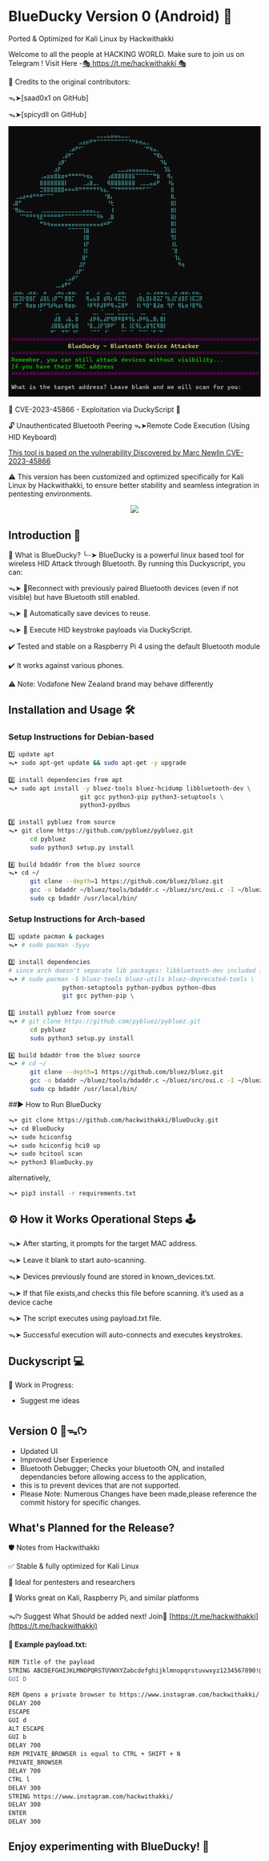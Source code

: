 # BlueDucky Version 0 (Android) 🦆
Ported & Optimized for Kali Linux by Hackwithakki

Welcome to all the people at HACKING WORLD. Make sure to join us on Telegram !
Visit Here -[🎭 https://t.me/hackwithakki 🎭](https://t.me/hackwithakki)

🔹 Credits to the original contributors:

 ᯓ➤[saad0x1 on GitHub]
 
 ᯓ➤[spicydll on GitHub]

<p align="center">
  <img src="./images/duckmenu.png">
</p>

🚨 CVE-2023-45866 - Exploitation via DuckyScript 🦆

🔓 Unauthenticated Bluetooth Peering ᯓ➤Remote Code Execution (Using HID Keyboard)

[This tool is based on the vulnerability Discovered by Marc Newlin CVE-2023-45866](https://github.com/marcnewlin/hi_my_name_is_keyboard)

⚠️ This version has been customized and optimized specifically for Kali Linux by Hackwithakki, to ensure better stability and seamless integration in pentesting environments.

<p align="center">
  <img src="./images/BlueDucky.gif">
</p>

## Introduction 📢
🧠 What is BlueDucky?
╰┈➤ BlueDucky is a powerful linux based tool for wireless HID Attack through Bluetooth. By running this Duckyscript, you can:

ᯓ➤ 📡Reconnect with previously paired Bluetooth devices (even if not visible) but have Bluetooth still enabled.

ᯓ➤ 📂 Automatically save devices to reuse.

ᯓ➤ 💌 Execute HID keystroke payloads via DuckyScript.

✔️ Tested and stable on a Raspberry Pi 4 using the default Bluetooth module 

✔️ It works against various phones. 

⚠️ Note: Vodafone New Zealand brand may behave differently

## Installation and Usage 🛠️

### Setup Instructions for Debian-based 

```bash
1️⃣ update apt
ᯓ➤ sudo apt-get update && sudo apt-get -y upgrade

2️⃣ install dependencies from apt
ᯓ➤ sudo apt install -y bluez-tools bluez-hcidump libbluetooth-dev \
                    git gcc python3-pip python3-setuptools \
                    python3-pydbus

3️⃣ install pybluez from source
ᯓ➤ git clone https://github.com/pybluez/pybluez.git
      cd pybluez
      sudo python3 setup.py install

4️⃣ build bdaddr from the bluez source
ᯓ➤ cd ~/
      git clone --depth=1 https://github.com/bluez/bluez.git
      gcc -o bdaddr ~/bluez/tools/bdaddr.c ~/bluez/src/oui.c -I ~/bluez -lbluetooth
      sudo cp bdaddr /usr/local/bin/
```
### Setup Instructions for Arch-based 

```bash
1️⃣ update pacman & packages
ᯓ➤ # sudo pacman -Syyu

2️⃣ install dependencies
# since arch doesn't separate lib packages: libbluetooth-dev included in bluez package
ᯓ➤ # sudo pacman -S bluez-tools bluez-utils bluez-deprecated-tools \
               python-setuptools python-pydbus python-dbus
               git gcc python-pip \

3️⃣ install pybluez from source
ᯓ➤ # git clone https://github.com/pybluez/pybluez.git
      cd pybluez
      sudo python3 setup.py install

4️⃣ build bdaddr from the bluez source
ᯓ➤ # cd ~/
      git clone --depth=1 https://github.com/bluez/bluez.git
      gcc -o bdaddr ~/bluez/tools/bdaddr.c ~/bluez/src/oui.c -I ~/bluez -lbluetooth
      sudo cp bdaddr /usr/local/bin/
```

##▶️ How to Run BlueDucky
```bash
ᯓ➤ git clone https://github.com/hackwithakki/BlueDucky.git
ᯓ➤ cd BlueDucky
ᯓ➤ sudo hciconfig
ᯓ➤ sudo hciconfig hci0 up
ᯓ➤ sudo hcitool scan
ᯓ➤ python3 BlueDucky.py
```

alternatively,

```bash
ᯓ➤ pip3 install -r requirements.txt
```

## ⚙️ How it Works Operational Steps 🕹️
ᯓ➤ After starting, it prompts for the target MAC address.

ᯓ➤ Leave it blank to start auto-scanning.

ᯓ➤ Devices previously found are stored in known_devices.txt.

ᯓ➤ If that file exists,and checks this file before scanning. it’s used as a device cache

ᯓ➤ The script executes using payload.txt file.

ᯓ➤ Successful execution will auto-connects and executes keystrokes.

## Duckyscript 💻
🚧 Work in Progress:
- Suggest me ideas

## Version 0 🦠ᯓᡣ𐭩
- Updated UI
- Improved User Experience
- Bluetooth Debugger; Checks your bluetooth ON, and installed dependancies before allowing access to the application,
- this is to prevent devices that are not supported.
- Please Note: Numerous Changes have been made,please reference the commit history for specific changes.
  
## What's Planned for the Release?
🛡️ Notes from Hackwithakki

✅ Stable & fully optimized for Kali Linux

🧠 Ideal for pentesters and researchers

🐧 Works great on Kali, Raspberry Pi, and similar platforms

ᯓᡣ𐭩 Suggest What Should be added next! Join🔗 [https://t.me/hackwithakki](https://t.me/hackwithakki)

#### 📝 Example payload.txt:
```bash
REM Title of the payload
STRING ABCDEFGHIJKLMNOPQRSTUVWXYZabcdefghijklmnopqrstuvwxyz1234567890!@#$%^&*()_-=+\|[{]};:'",<.>/?
GUI D
```

```bash
REM Opens a private browser to https://www.instagram.com/hackwithakki/
DELAY 200
ESCAPE
GUI d
ALT ESCAPE
GUI b
DELAY 700
REM PRIVATE_BROWSER is equal to CTRL + SHIFT + N
PRIVATE_BROWSER
DELAY 700
CTRL l
DELAY 300
STRING https://www.instagram.com/hackwithakki/
DELAY 300
ENTER
DELAY 300
```

## Enjoy experimenting with BlueDucky! 🌟







